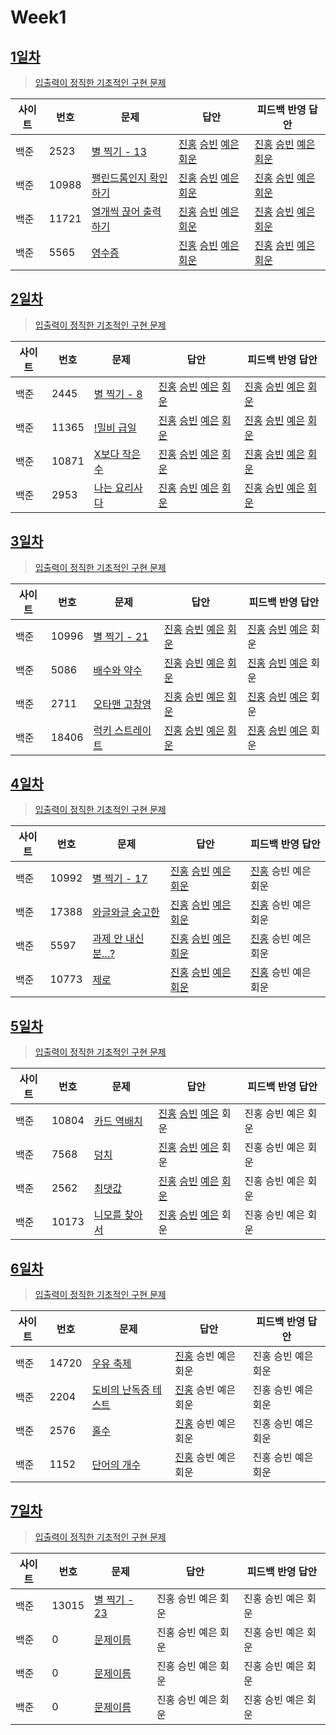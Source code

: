 # Week1

## [1일차](Day1)

> [입출력이 정직한 기초적인 구현 문제](https://www.acmicpc.net/group/workbook/view/9797/28682)

| 사이트 | 번호  | 문제                                                           | 답안                                                                                                                  | 피드백 반영 답안                                                                                                                  |
| ------ | ----- | -------------------------------------------------------------- | --------------------------------------------------------------------------------------------------------------------- | --------------------------------------------------------------------------------------------------------------------------------- |
| 백준   | 2523  | [별 찍기 - 13](https://www.acmicpc.net/problem/2523)           | [진홍](Day1/bj2523_kjh.java) [승빈](Day1/bj2523_wsb.java) [예은](Day1/bj2523_lye.cs) [회운](Day1/bj2523_jhw.java)     | [진홍](Day1/bj2523_kjh_fb.java) [승빈](Day1/bj2523_wsb_fb.java) [예은](Day1/bj2523_lye_fb.cs) [회운](Day1/bj2523_jhw_fb.java)     |
| 백준   | 10988 | [팰린드롬인지 확인하기](https://www.acmicpc.net/problem/10988) | [진홍](Day1/bj10988_kjh.java) [승빈](Day1/bj10988_wsb.java) [예은](Day1/bj10988_lye.cs) [회운](Day1/bj10988_jhw.java) | [진홍](Day1/bj10988_kjh_fb.java) [승빈](Day1/bj10988_wsb_fb.java) [예은](Day1/bj10988_lye_fb.cs) [회운](Day1/bj10988_jhw_fb.java) |
| 백준   | 11721 | [열개씩 끊어 출력하기](https://www.acmicpc.net/problem/11721)  | [진홍](Day1/bj11721_kjh.java) [승빈](Day1/bj11721_wsb.java) [예은](Day1/bj11721_lye.cs) [회운](Day1/bj11721_jhw.java) | [진홍](Day1/bj11721_kjh_fb.java) [승빈](Day1/bj11721_wsb_fb.java) [예은](Day1/bj11721_lye_fb.cs) [회운](Day1/bj11721_jhw_fb.java) |
| 백준   | 5565  | [영수증](https://www.acmicpc.net/problem/5565)                 | [진홍](Day1/bj5565_kjh.java) [승빈](Day1/bj5565_wsb.java) [예은](Day1/bj5565_lye.cs) [회운](Day1/bj5565_jhw.java)     | [진홍](Day1/bj5565_kjh_fb.java) [승빈](Day1/bj5565_wsb_fb.java) [예은](Day1/bj5565_lye_fb.cs) [회운](Day1/bj5565_jhw_fb.java)     |

## [2일차](Day2)

> [입출력이 정직한 기초적인 구현 문제](https://www.acmicpc.net/group/workbook/view/9797/28683)

| 사이트 | 번호  | 문제                                                  | 답안                                                                                                                  | 피드백 반영 답안                                                                                                               |
| ------ | ----- | ----------------------------------------------------- | --------------------------------------------------------------------------------------------------------------------- | ------------------------------------------------------------------------------------------------------------------------------ |
| 백준   | 2445  | [별 찍기 - 8](https://www.acmicpc.net/problem/2445)   | [진홍](Day2/bj2445_kjh.java) [승빈](Day2/bj2445_wsb.java) [예은](Day2/bj2445_lye.cs) [회운](Day2/bj2445_jhw.java)     | [진홍](Day2/bj2445_kjh.java) [승빈](Day2/bj2445_wsb_fb.java) [예은](Day2/bj2445_lye_fb.cs) [회운](Day2/bj2445_jhw_fb.java)     |
| 백준   | 11365 | [!밀비 급일](https://www.acmicpc.net/problem/11365)   | [진홍](Day2/bj11365_kjh.java) [승빈](Day2/bj11365_wsb.java) [예은](Day2/bj11365_lye.cs) [회운](Day2/bj11365_jhw.java) | [진홍](Day2/bj11365_kjh.java) [승빈](Day2/bj11365_wsb_fb.java) [예은](Day2/bj11365_lye_fb.cs) [회운](Day2/bj11365_jhw_fb.java) |
| 백준   | 10871 | [X보다 작은수](https://www.acmicpc.net/problem/10871) | [진홍](Day2/bj10871_kjh.java) [승빈](Day2/bj10871_wsb.java) [예은](Day2/bj10871_lye.cs) [회운](Day2/bj10871_jhw.java) | [진홍](Day2/bj10871_kjh.java) [승빈](Day2/bj10871_wsb_fb.java) [예은](Day2/bj10871_lye_fb.cs) [회운](Day2/bj10871_jhw_fb.java) |
| 백준   | 2953  | [나는 요리사다](https://www.acmicpc.net/problem/2953) | [진홍](Day2/bj2953_kjh.java) [승빈](Day2/bj2953_wsb.java) [예은](Day2/bj2953_lye.cs) [회운](Day2/bj2953_jhw.java)     | [진홍](Day2/bj2953_kjh.java) [승빈](Day2/bj2953_wsb_fb.java) [예은](Day2/bj2953_lye_fb.cs) [회운](Day2/bj2953_jhw_fb.java)     |

## [3일차](Day3)

> [입출력이 정직한 기초적인 구현 문제](https://www.acmicpc.net/group/workbook/view/9797/28694)

| 사이트 | 번호  | 문제                                                     | 답안                                                                                                                  | 피드백 반영 답안    |
| ------ | ----- | -------------------------------------------------------- | --------------------------------------------------------------------------------------------------------------------- | ------------------- |
| 백준   | 10996 | [별 찍기 - 21](https://www.acmicpc.net/problem/10996)    | [진홍](Day3/bj10996_kjh.java) [승빈](Day3/bj10996_wsb.java) [예은](Day3/bj10996_lye.cs) [회운](Day3/bj10996_jhw.java) |[진홍](Day3/bj10996_kjh_fb.java) [승빈](Day3/bj10996_wsb_fb.java) [예은](Day3/bj10996_lye_fb.cs) 회운 |
| 백준   | 5086  | [배수와 약수](https://www.acmicpc.net/problem/5086)      | [진홍](Day3/bj5086_kjh.java) [승빈](Day3/bj5086_wsb.java) [예은](Day3/bj5086_lye.cs) [회운](Day3/bj5086_jhw.java)     | [진홍](Day3/bj5086_kjh.java) [승빈](Day3/bj5086_wsb_fb.java) [예은](Day3/bj5086_lye_fb.cs) 회운 |
| 백준   | 2711  | [오타맨 고창영](https://www.acmicpc.net/problem/2711)    | [진홍](Day3/bj2711_kjh.java) [승빈](Day3/bj2711_wsb.java) [예은](Day3/bj2711_lye.cs) [회운](Day3/bj2711_jhw.java)     | [진홍](Day3/bj2711_kjh.java) [승빈](Day3/bj2711_wsb_fb.java) [예은](Day3/bj2711_lye_fb.cs) 회운 |
| 백준   | 18406 | [럭키 스트레이트](https://www.acmicpc.net/problem/18406) | [진홍](Day3/bj18406_kjh.java) [승빈](Day3/bj18406_wsb.java) [예은](Day3/bj18406_lye.cs) [회운](Day3/bj18406_jhw.java) | [진홍](Day3/bj18406_kjh.java) [승빈](Day3/bj18406_wsb_fb.java) [예은](Day3/bj18406_lye_fb.cs) 회운 |

## [4일차](Day4)

> [입출력이 정직한 기초적인 구현 문제](https://www.acmicpc.net/group/workbook/view/9797/28716)

| 사이트 | 번호  | 문제                                                        | 답안                                                                                                                  | 피드백 반영 답안    |
| ------ | ----- | ----------------------------------------------------------- | --------------------------------------------------------------------------------------------------------------------- | ------------------- |
| 백준   | 10992 | [별 찍기 - 17](https://www.acmicpc.net/problem/10992)       | [진홍](Day4/bj10992_kjh.java) [승빈](Day4/bj10992_wsb.java) [예은](Day4/bj10992_lye.cs) [회운](Day4/bj10992_jhw.java) | [진홍](Day4/bj10992_kjh_fb.java) 승빈 예은 회운 |
| 백준   | 17388 | [와글와글 숭고한](https://www.acmicpc.net/problem/17388)    | [진홍](Day4/bj17388_kjh.java) [승빈](Day4/bj17388_wsb.java) [예은](Day4/bj17388_lye.cs) [회운](Day4/bj17388_jhw.java) | [진홍](Day4/bj17388_kjh.java) 승빈 예은 회운 |
| 백준   | 5597  | [과제 안 내신 분...?](https://www.acmicpc.net/problem/5597) | [진홍](Day4/bj5597_kjh.java) [승빈](Day4/bj5597_wsb.java) [예은](Day4/bj5597_lye.cs) [회운](Day4/bj5597_jhw.java)     | [진홍](Day4/bj5597_kjh_fb.java) 승빈 예은 회운 |
| 백준   | 10773 | [제로](https://www.acmicpc.net/problem/10773)               | [진홍](Day4/bj10773_kjh.java) [승빈](Day4/bj10773_wsb.java) [예은](Day4/bj10773_lye.cs) [회운](Day4/bj10773_jhw.java) | [진홍](Day4/bj10773_kjh.java) 승빈 예은 회운 |

## [5일차](Day5)

> [입출력이 정직한 기초적인 구현 문제](https://www.acmicpc.net/group/workbook/view/9797/28728)

| 사이트 | 번호  | 문제                                                   | 답안                                        | 피드백 반영 답안    |
| ------ | ----- | ------------------------------------------------------ | ------------------------------------------- | ------------------- |
| 백준   | 10804 | [카드 역배치](https://www.acmicpc.net/problem/10804)   | [진홍](Day5/bj10804_kjh.java) [승빈](Day5/bj10804_wsb.cs) [예은](Day5/bj10804_lye.cs) 회운                         | 진홍 승빈 예은 회운 |
| 백준   | 7568  | [덩치](https://www.acmicpc.net/problem/7568)           | [진홍](Day5/bj7568_kjh.java) [승빈](Day5/bj7568_wsb.cs) [예은](Day5/bj7568_lye.cs) 회운                         | 진홍 승빈 예은 회운 |
| 백준   | 2562  | [최댓값](https://www.acmicpc.net/problem/2562)         | [진홍](Day5/bj2562_kjh.java) [승빈](Day5/bj2562_wsb.java) [예은](Day5/bj2562_lye.cs) [회운](Day5/bj2562_jhw.java) | 진홍 승빈 예은 회운 |
| 백준   | 10173 | [니모를 찾아서](https://www.acmicpc.net/problem/10173) | [진홍](Day5/bj10173_kjh.java) [승빈](Day5/bj10173_wsb.java) [예은](Day5/bj10173_lye.cs) 회운                         | 진홍 승빈 예은 회운 |

## [6일차](Day6)

> [입출력이 정직한 기초적인 구현 문제](https://www.acmicpc.net/group/workbook/view/9797/28770)

| 사이트 | 번호 | 문제                 | 답안                | 피드백 반영 답안    |
| ------ | ---- | -------------------- | ------------------- | ------------------- |
| 백준   | 14720 | [우유 축제](https://www.acmicpc.net/problem/14720) | [진홍](Day6/bj14720_kjh.java) 승빈 예은 회운 | 진홍 승빈 예은 회운 |
| 백준   | 2204    | [도비의 난독증 테스트](https://www.acmicpc.net/problem/2204) | [진홍](Day6/bj2204_kjh.java) 승빈 예은 회운 | 진홍 승빈 예은 회운 |
| 백준   | 2576    | [홀수](https://www.acmicpc.net/problem/2576) | [진홍](Day6/bj2576_kjh.java) 승빈 예은 회운 | 진홍 승빈 예은 회운 |
| 백준   | 1152    | [단어의 개수](https://www.acmicpc.net/problem/1152) | [진홍](Day6/bj1152_kjh.java) 승빈 예은 회운 | 진홍 승빈 예은 회운 |

## [7일차](Day7)

> [입출력이 정직한 기초적인 구현 문제](https://www.acmicpc.net/group/workbook/view/9797/28774)

| 사이트 | 번호 | 문제                 | 답안                | 피드백 반영 답안    |
| ------ | ---- | -------------------- | ------------------- | ------------------- |
| 백준   | 13015    | [별 찍기 - 23](https://www.acmicpc.net/problem/13015) | 진홍 승빈 예은 회운 | 진홍 승빈 예은 회운 |
| 백준   | 0    | [문제이름](문제링크) | 진홍 승빈 예은 회운 | 진홍 승빈 예은 회운 |
| 백준   | 0    | [문제이름](문제링크) | 진홍 승빈 예은 회운 | 진홍 승빈 예은 회운 |
| 백준   | 0    | [문제이름](문제링크) | 진홍 승빈 예은 회운 | 진홍 승빈 예은 회운 |
